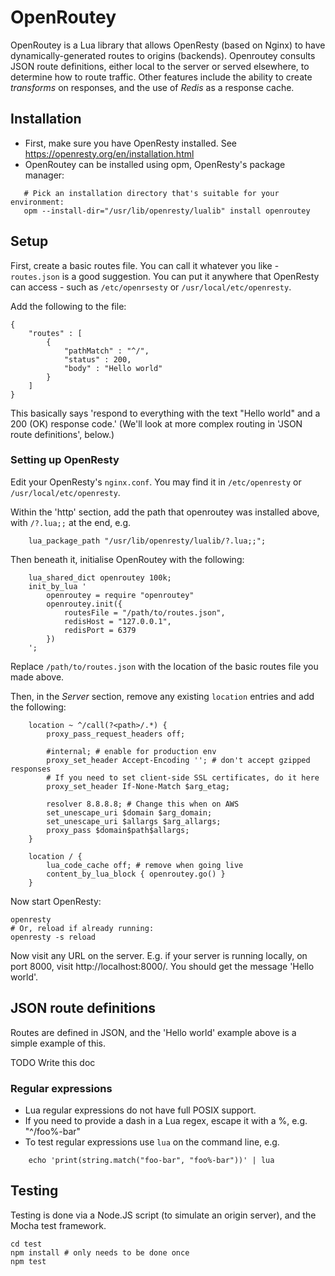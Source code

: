# OpenRoutey

OpenRoutey is a Lua library that allows OpenResty (based on Nginx) to have dynamically-generated routes to origins (backends). Openroutey consults JSON route definitions, either local to the server or served elsewhere, to determine how to route traffic. Other features include the ability to create  *transforms* on responses, and the use of *Redis* as a response cache.

## Installation

* First, make sure you have OpenResty installed. See https://openresty.org/en/installation.html
* OpenRoutey can be installed using opm, OpenResty's package manager:

```
   # Pick an installation directory that's suitable for your environment:
   opm --install-dir="/usr/lib/openresty/lualib" install openroutey
```

## Setup

First, create a basic routes file.
You can call it whatever you like - `routes.json` is a good suggestion.
You can put it anywhere that OpenResty can access - such as `/etc/openrsesty` or `/usr/local/etc/openresty`.

Add the following to the file:

```
{
    "routes" : [
        {
            "pathMatch" : "^/",
            "status" : 200,
            "body" : "Hello world"
        }
    ]
}
```

This basically says 'respond to everything with the text "Hello world" and a 200 (OK) response code.'
(We'll look at more complex routing in 'JSON route definitions', below.)

### Setting up OpenResty

Edit your OpenResty's `nginx.conf`. You may find it in `/etc/openresty` or `/usr/local/etc/openresty`.

Within the 'http' section, add the path that openroutey was installed above, with `/?.lua;;` at the end, e.g.

```
    lua_package_path "/usr/lib/openresty/lualib/?.lua;;";
```

Then beneath it, initialise OpenRoutey with the following:

```
    lua_shared_dict openroutey 100k;
    init_by_lua '
        openroutey = require "openroutey"
        openroutey.init({
            routesFile = "/path/to/routes.json",
            redisHost = "127.0.0.1",
            redisPort = 6379
        })
    ';
```

Replace `/path/to/routes.json` with the location of the basic routes file you made above.

Then, in the *Server* section, remove any existing `location` entries and add the following:

```
    location ~ ^/call(?<path>/.*) {
        proxy_pass_request_headers off;

        #internal; # enable for production env
        proxy_set_header Accept-Encoding ''; # don't accept gzipped responses
        # If you need to set client-side SSL certificates, do it here
        proxy_set_header If-None-Match $arg_etag;

        resolver 8.8.8.8; # Change this when on AWS
        set_unescape_uri $domain $arg_domain;
        set_unescape_uri $allargs $arg_allargs;
        proxy_pass $domain$path$allargs;
    }

    location / {
        lua_code_cache off; # remove when going live
        content_by_lua_block { openroutey.go() }
    }
```

Now start OpenResty:

```
openresty
# Or, reload if already running:
openresty -s reload
```

Now visit any URL on the server. E.g. if your server is running locally, on port 8000, visit http://localhost:8000/. You should get the message 'Hello world'.

## JSON route definitions

Routes are defined in JSON, and the 'Hello world' example above is a simple example of this.

TODO Write this doc


### Regular expressions

* Lua regular expressions do not have full POSIX support.
* If you need to provide a dash in a Lua regex, escape it with a %, e.g. "^/foo%-bar"
* To test regular expressions use `lua` on the command line, e.g.

```
    echo 'print(string.match("foo-bar", "foo%-bar"))' | lua
```

## Testing

Testing is done via a Node.JS script (to simulate an origin server), and the Mocha test framework.

```
cd test
npm install # only needs to be done once
npm test
```
